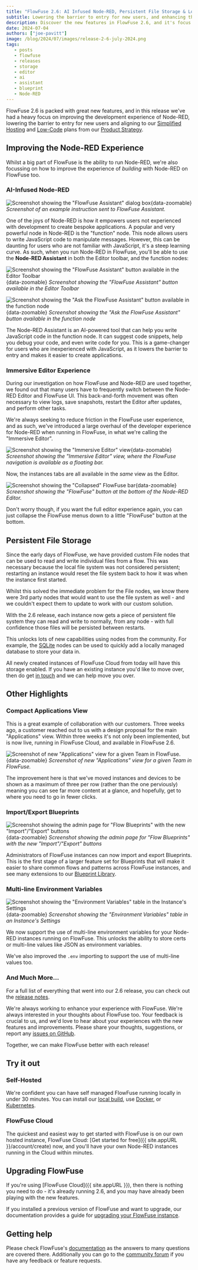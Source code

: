 ```yaml
---
title: "FlowFuse 2.6: AI Infused Node-RED, Persistent File Storage & Lots More"
subtitle: Lowering the barrier to entry for new users, and enhancing the flexibility and functionality of the platform.
description: Discover the new features in FlowFuse 2.6, and it's focus on improving the Node-RED development experience.
date: 2024-07-04
authors: ["joe-pavitt"]
image: /blog/2024/07/images/release-2-6-july-2024.png
tags:
   - posts
   - flowfuse
   - releases
   - storage
   - editor
   - ai
   - assistant
   - blueprint
   - Node-RED
---
```


FlowFuse 2.6 is packed with great new features, and in this release we've had a heavy focus on improving the development experience of Node-RED, lowering the barrier to entry for new users and aligning to our [Simplified Hosting](https://flowfuse.com/handbook/product/strategy/#simplified-hosting) and [Low-Code](https://flowfuse.com/handbook/product/strategy/#low-code) plans from our [Product Strategy](https://flowfuse.com/handbook/product/strategy/).

<!--more-->

## Improving the Node-RED Experience

Whilst a big part of FlowFuse is the ability to run Node-RED, we're also focussing on how to improve the experience of _building_ with Node-RED on FlowFuse too.

### AI-Infused Node-RED

![Screenshot showing the "FlowFuse Assistant" dialog box](./images/assistant-dialog-function-node-builder.png){data-zoomable}
_Screenshot of an example instruction sent to FlowFuse Assistant._

One of the joys of Node-RED is how it empowers users not experienced with development to create bespoke applications. A popular and very powerful node in Node-RED is the "function" node. This node allows users to write JavaScript code to manipulate messages. However, this can be daunting for users who are not familiar with JavaScript, it's a steep learning curve. As such, when you run Node-RED in FlowFuse, you'll be able to use the **Node-RED Assistant** in both the Editor toolbar, and the function nodes:

![Screenshot showing the "FlowFuse Assistant" button available in the Editor Toolbar](./images/assistant-toolbar.png){data-zoomable}
_Screenshot showing the "FlowFuse Assistant" button available in the Editor Toolbar_

![Screenshot showing the "Ask the FlowFuse Assistant" button available in the function node](./images/assistant-function-node-inline-code-lens.png){data-zoomable}
_Screenshot showing the "Ask the FlowFuse Assistant" button available in the function node_

The Node-RED Assistant is an AI-powered tool that can help you write JavaScript code in the function node. It can suggest code snippets, help you debug your code, and even write code for you. This is a game-changer for users who are inexperienced with JavaScript, as it lowers the barrier to entry and makes it easier to create applications.

### Immersive Editor Experience

During our investigation on how FlowFuse and Node-RED are used together, we found out that many users have to frequently switch between the Node-RED Editor and FlowFuse UI. This back-and-forth movement was often necessary to view logs, save snapshots, restart the Editor after updates, and perform other tasks.

We're always seeking to reduce friction in the FlowFuse user experience, and as such, we've introduced a large overhaul of the developer experience for Node-RED when running in FlowFuse, in what we're calling the "Immersive Editor".

![Screenshot showing the "Immersive Editor" view](./images/immersive-editor.png){data-zoomable}
_Screenshot showing the "Immersive Editor" view, where the FlowFuse navigation is available as a floating bar._

Now, the instances tabs are all available in the _same_ view as the Editor.

![Screenshot showing the "Collapsed" FlowFuse bar](./images/immersive-editor-collapsed.png){data-zoomable}
_Screenshot showing the "FlowFuse" button at the bottom of the Node-RED Editor._

Don't worry though, if you want the full editor experience again, you can just collapse the FlowFuse menus down to a little "FlowFuse" button at the bottom.

## Persistent File Storage

Since the early days of FlowFuse, we have provided custom File nodes that can be used to read and write individual files from a flow. This was necessary because the local file system was not considered persistent; restarting an instance would reset the file system back to how it was when the instance first started. 

Whilst this solved the immediate problem for the File nodes, we know there were 3rd party nodes that would want to use the file system as well - and we couldn't expect them to update to work with our custom solution.

With the 2.6 release, each instance now gets a piece of persistent file system they can read and write to normally, from any node - with full confidence those files will be persisted between restarts.

This unlocks lots of new capabilities using nodes from the community. For example, the [SQLite](https://flows.nodered.org/node/node-red-node-sqlite) nodes can be used to quickly add a locally managed database to store your data in.

All newly created instances of FlowFuse Cloud from today will have this storage enabled. If you have an existing instance you'd like to move over, then do get [in touch](https://flowfuse.com/contact-us/) and we can help move you over.

## Other Highlights

### Compact Applications View

This is a great example of collaboration with our customers. Three weeks ago, a customer reached out to us with a design proposal for the main "Applications" view. Within three weeks it's not only been implemented, but is now live, running in FlowFuse Cloud, and available in FlowFuse 2.6.

![Screenshot of new "Applications" view for a given Team in FlowFuse.](./images/compact-applications-view.png){data-zoomable}
_Screenshot of new "Applications" view for a given Team in FlowFuse._

The improvement here is that we've moved instances and devices to be shown as a maximum of three per row (rather than the one perviously) meaning you can see far more content at a glance, and hopefully, get to where you need to go in fewer clicks.

### Import/Export Blueprints

![Screenshot showing the admin page for "Flow Blueprints" with the new "Import"/"Export" buttons](./images/blueprint-import-export.png){data-zoomable}
_Screenshot showing the admin page for "Flow Blueprints" with the new "Import"/"Export" buttons_

Administrators of FlowFuse instances can now import and export Blueprints. This is the first stage of a larger feature set for Blueprints that will make it easier to share common flows and patterns across FlowFuse instances, and see many extensions to our [Blueprint Library](https://flowfuse.com/blueprints/).

### Multi-line Environment Variables

![Screenshot showing the "Environment Variables" table in the Instance's Settings](./images/multiline-env-vars.png){data-zoomable}
_Screenshot showing the "Environment Variables" table in an Instance's Settings_

We now support the use of multi-line environment variables for your Node-RED instances running on FlowFuse. This unlocks the ability to store certs or multi-line values like JSON as environment variables.

We've also improved the `.env` importing to support the use of multi-line values too.

### And Much More...

For a full list of everything that went into our 2.6 release, you can check out the [release notes](https://github.com/FlowFuse/flowfuse/releases/tag/v2.6.0).

We're always working to enhance your experience with FlowFuse. We're always interested in your thoughts about FlowFuse too. Your feedback is crucial to us, and we'd love to hear about your experiences with the new features and improvements. Please share your thoughts, suggestions, or report any [issues on GitHub](https://github.com/FlowFuse/flowfuse/issues/new/choose). 

Together, we can make FlowFuse better with each release!

## Try it out

### Self-Hosted

We're confident you can have self managed FlowFuse running locally in under 30 minutes. You can install our [local build](/docs/install/local/), use [Docker](/docs/install/docker/), or [Kubernetes](/docs/install/kubernetes/).

### FlowFuse Cloud

The quickest and easiest way to get started with FlowFuse is on our own hosted instance, FlowFuse Cloud: [Get started for free]({{ site.appURL }}/account/create) now, and you'll have your own Node-RED instances running in the Cloud within minutes.

## Upgrading FlowFuse

If you're using [FlowFuse Cloud]({{ site.appURL }}), then there is nothing you need to do - it's already running 2.6, and you may have already been playing with the new features.

If you installed a previous version of FlowFuse and want to upgrade, our documentation provides a
guide for [upgrading your FlowFuse instance](/docs/upgrade/).

## Getting help

Please check FlowFuse's [documentation](/docs/) as the answers to many questions are covered there. Additionally you can go to the [community forum](https://discourse.nodered.org/c/vendors/flowfuse/24) if you have
any feedback or feature requests.
